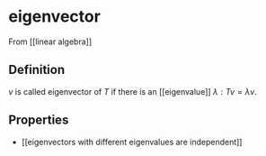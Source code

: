 # eigenvector
From [[linear algebra]]

## Definition
$v$ is called eigenvector of $T$ if there is an [[eigenvalue]] $\lambda: Tv = \lambda v$.

## Properties
- [[eigenvectors with different eigenvalues are independent]]